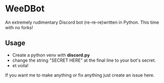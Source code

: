 # WeeDBot
An extremely rudimentary Discord bot (re-re-re)written in Python. This time with no forks!

## Usage
* Create a python venv with **discord.py**
* change the string "SECRET HERE" at the final line to your bot's secret.
* et voila!

If you want me to make anything or fix anything just create an issue here.
